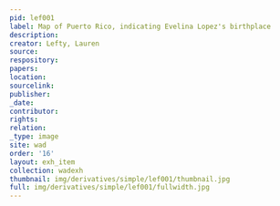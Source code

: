 ```yaml
---
pid: lef001
label: Map of Puerto Rico, indicating Evelina Lopez's birthplace
description:
creator: Lefty, Lauren
source:
respository:
papers:
location:
sourcelink:
publisher:
_date:
contributor:
rights:
relation:
_type: image
site: wad
order: '16'
layout: exh_item
collection: wadexh
thumbnail: img/derivatives/simple/lef001/thumbnail.jpg
full: img/derivatives/simple/lef001/fullwidth.jpg
---
```

